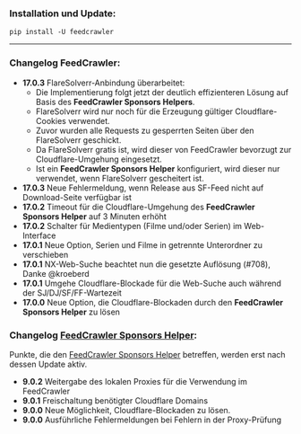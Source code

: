 ### Installation und Update:

`pip install -U feedcrawler`

---

### Changelog FeedCrawler:

- **17.0.3** FlareSolverr-Anbindung überarbeitet:
  - Die Implementierung folgt jetzt der deutlich effizienteren Lösung auf Basis des **FeedCrawler Sponsors Helpers**.
  - FlareSolverr wird nur noch für die Erzeugung gültiger Cloudflare-Cookies verwendet.
  - Zuvor wurden alle Requests zu gesperrten Seiten über den FlareSolverr geschickt.
  - Da FlareSolverr gratis ist, wird dieser von FeedCrawler bevorzugt zur Cloudflare-Umgehung eingesetzt.
  - Ist ein **FeedCrawler Sponsors Helper** konfiguriert, wird dieser nur verwendet, wenn FlareSolverr gescheitert ist.
- **17.0.3** Neue Fehlermeldung, wenn Release aus SF-Feed nicht auf Download-Seite verfügbar ist 
- **17.0.2** Timeout für die Cloudflare-Umgehung des **FeedCrawler Sponsors Helper** auf 3 Minuten erhöht
- **17.0.2** Schalter für Medientypen (Filme und/oder Serien) im Web-Interface
- **17.0.1** Neue Option, Serien und Filme in getrennte Unterordner zu verschieben
- **17.0.1** NX-Web-Suche beachtet nun die gesetzte Auflösung (#708), Danke @kroeberd
- **17.0.1** Umgehe Cloudflare-Blockade für die Web-Suche auch während der SJ/DJ/SF/FF-Wartezeit
- **17.0.0** Neue Option, die Cloudflare-Blockaden durch den **FeedCrawler Sponsors Helper** zu lösen

### Changelog [FeedCrawler Sponsors Helper](https://github.com/rix1337/FeedCrawler/wiki/5.-FeedCrawler-Sponsors-Helper):

Punkte, die den [FeedCrawler Sponsors Helper](https://github.com/rix1337/RSScrawler/wiki/5.-FeedCrawler-Sponsors-Helper)
betreffen, werden erst nach dessen Update aktiv.

- **9.0.2** Weitergabe des lokalen Proxies für die Verwendung im FeedCrawler
- **9.0.1** Freischaltung benötigter Cloudflare Domains
- **9.0.0** Neue Möglichkeit, Cloudflare-Blockaden zu lösen.
- **9.0.0** Ausführliche Fehlermeldungen bei Fehlern in der Proxy-Prüfung
